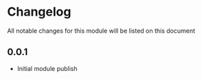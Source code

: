 # Changelog

All notable changes for this module will be listed on this document 

## 0.0.1
* Initial module publish